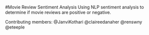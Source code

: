 #Movie Review Sentiment Analysis
Using NLP sentiment analysis to determine if movie reviews are positive or negative.

Contributing members:
@JanviKothari
@claireedanaher
@renswny
@eteeple